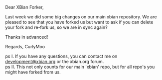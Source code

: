 

Dear XBian Forker,

Last week we did some big changes on our main xbian repository. We are pleased to see that you have forked us but want to ask if you can delete your fork and re-fork us, so we are in sync again?

Thanks in advanced!

Regards, CurlyMoo

ps I. If you have any questions, you can contact me on development@xbian.org or the xbian.org forum.<br />
ps II. This not only counts for our main 'xbian' repo, but for all repo's you might have forked from us.
